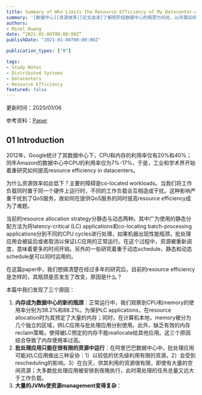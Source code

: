```yaml
---
title: Summary of Who Limits the Resource Efficiency of My Datacenter-An Analysis of Alibaba Datacenter Traces
summary: '[数据中心][资源效率][论文选读]了解现阶段数据中心的瓶颈为何处，以开展后续研究'
authors:
- Minel Huang
date: “2021-01-06T00:00:00Z”
publishDate: "2021-01-06T00:00:00Z"

publication_types: ["0"]

tags: 
- Study Notes
- Distributed Systems
- Datacenters
- Resource Efficiency
featured: false
---
```


更新时间：2020/01/06

参考资料：[Paper](https://dl.acm.org/doi/10.1145/3326285.3329074)

## 01 Introduction

2012年，Google统计了其数据中心下，CPU和内存的利用率仅有20%和40%；同年Amazon的数据中心中CPU的利用率仅为7%-17%，于是，工业和学术界开始着重研究如何提高resource efficiency in datacenters。

为什么资源效率如此低下？主要的障碍是co-located workloads。当我们将工作负载同时置于同一个硬件上运行时，不同的工作负载会互相造成干扰。这种影响严重干扰到了QoS服务，故如何在提供QoS服务的同时提高resource efficiency成为了难题。

当前的resource allocation strategy分静态与动态两种。其中广为使用的静态分配方法为将latency-critical (LC) applications和co-locating batch-processing applications分到不同的CPU cycles进行处理，如果机器出现性能瓶颈，批处理应用会被延后或者取消以保证LC应用的正常运行。在这个过程中，资源被重新调度，意味着更多的时间开销。另外的一些研究着重于动态schedule，静态和动态schedule是可以同时运用的。

在这篇paper中，我们想搞清楚在经过多年的研究后，目前的resource efficiency是怎样的，其瓶颈是否发生了改变，原因是什么？

本篇中我们发现了三个原因：

1. **内存成为数据中心的新的瓶颈**：正常运行中，我们观察到CPU和memory的使用率分别为38.2%和88.2%。为保护LC applications，在resource allocation时为其预定了大量的内存；同时，在计算机本地，memory被分为几个独立的区域，供LC应用与批处理应用分别使用。此外，缺乏有效的内存reclaim策略，使得被LC预定的内存不能reallocate给其他应用。这三个原因综合导致了内存使用率过高。
2. **批处理应用只能在很有限的资源中运行**：在阿里巴巴数据中心中，批处理应用可能对LC应用做出三种妥协：1）以较低的优先级利用有限的资源。2）会受到rescheduling的影响。3）在白天，供其利用的资源很有限，即使有大量的空闲资源；大多数批处理应用被安排到夜晚执行，此时需处理的任务总量又远大于工作负载。
3. **大量的JVMs使资源management变得复杂**：

